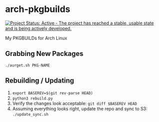 # arch-pkgbuilds

[![Project Status: Active - The project has reached a stable, usable state and is being actively developed.](http://www.repostatus.org/badges/0.1.0/active.svg)](http://www.repostatus.org/#active)

My PKGBUILDs for Arch Linux

## Grabbing New Packages

``./aurget.sh PKG-NAME``

## Rebuilding / Updating

1. ``export BASEREV=$(git rev-parse HEAD)``
2. ``python3 rebuild.py``
3. Verify the changes look acceptable: ``git diff $BASEREV HEAD``
4. Assuming everything looks right, update the repo and sync to S3: ``./update_sync.sh``
